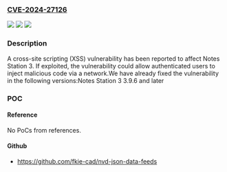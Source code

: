 ### [CVE-2024-27126](https://cve.mitre.org/cgi-bin/cvename.cgi?name=CVE-2024-27126)
![](https://img.shields.io/static/v1?label=Product&message=Notes%20Station%203&color=blue)
![](https://img.shields.io/static/v1?label=Version&message=3.9.x%3C%203.9.6%20&color=brighgreen)
![](https://img.shields.io/static/v1?label=Vulnerability&message=CWE-79&color=brighgreen)

### Description

A cross-site scripting (XSS) vulnerability has been reported to affect Notes Station 3. If exploited, the vulnerability could allow authenticated users to inject malicious code via a network.We have already fixed the vulnerability in the following versions:Notes Station 3 3.9.6 and later

### POC

#### Reference
No PoCs from references.

#### Github
- https://github.com/fkie-cad/nvd-json-data-feeds

